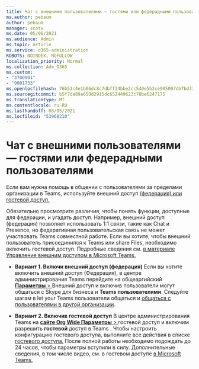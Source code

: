 ```yaml
---
title: Чат с внешними пользователями — гостями или федерадными пользователями
ms.author: pebaum
author: pebaum
manager: scotv
ms.date: 05/06/2021
ms.audience: Admin
ms.topic: article
ms.service: o365-administration
ROBOTS: NOINDEX, NOFOLLOW
localization_priority: Normal
ms.collection: Adm_O365
ms.custom:
- "3700001"
- "9001733"
ms.openlocfilehash: 76b51c4e1b06dc8c7dbff34bbe2cc540e5b2ce905097db7bd33ff2884d8a5469
ms.sourcegitcommit: b5f7da89a650d2915dc652449623c78be6247175
ms.translationtype: MT
ms.contentlocale: ru-RU
ms.lasthandoff: 08/05/2021
ms.locfileid: "53968210"
---
```

# <a name="chat-with-external-users---guests-or-federated-users"></a>Чат с внешними пользователями — гостями или федерадными пользователями

Если вам нужна помощь в общении с пользователями за пределами организации в Teams, используйте внешний доступ [(федерация) или гостевой доступ.](/microsoftteams/manage-external-access#external-access-vs-guest-access)

Обязательно просмотрите различия, чтобы понять функции, доступные для федерации, и угадать доступ. Например, внешний доступ (федерация) позволяет использовать 1:1 связи, такие как Chat и Presence, но федеративная пользовательская связь не может участвовать Teams совместной работе. Если вы хотите, чтобы внешний пользователь присоединился к Teams или share Files, необходимо включить гостевой доступ. Подробные сведения см. [в материале Управление внешним доступом в Microsoft Teams.](/microsoftteams/manage-external-access#external-access-vs-guest-access)

- **Вариант 1. Включи внешний доступ (федерация)** Если вы хотите включить внешний доступ (Федерация), в центре администрирования Teams перейдите на общеаргийский [ **Параметры**  > ](https://admin.teams.microsoft.com/company-wide-settings/external-communications) Внешний доступ и включив пользователи могут общаться с Skype для бизнеса и **Teams пользователями**. Следуйте шагам в let your Teams пользователи общаться и [общаться с пользователями в другой организации](/microsoftteams/manage-external-access#let-your-teams-users-chat-and-communicate-with-users-in-another-organization).

- **Вариант 2. Включив гостевой доступ** В центре администрирования Teams на [ **сайте Org Wide Параметры**  > ](https://admin.teams.microsoft.com/company-wide-settings/guest-configuration) гостевой доступ и включим разрешить **гостевой** доступ в Teams . Чтобы настроить конфигурацию гостевого доступа, выполните все действия в списке [гостевого доступа.](/microsoftteams/guest-access-checklist) После полной работы необходимо подождать до 24 часов, чтобы параметры вступили в силу. Дополнительные сведения, в том числе видео, см. в гостевом доступе [в Microsoft Teams.](/microsoftteams/guest-access)